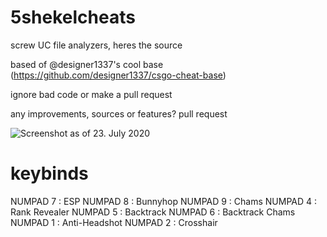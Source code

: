 # 5shekelcheats
screw UC file analyzers, heres the source

based of @designer1337's cool base (https://github.com/designer1337/csgo-cheat-base)

ignore bad code or make a pull request

any improvements, sources or features? pull request

![Screenshot as of 23. July 2020](https://i.imgur.com/8m90KLC.jpg)

# keybinds

  NUMPAD 7 : ESP
  NUMPAD 8 : Bunnyhop
  NUMPAD 9 : Chams
  NUMPAD 4 : Rank Revealer
  NUMPAD 5 : Backtrack
  NUMPAD 6 : Backtrack Chams
  NUMPAD 1 : Anti-Headshot
  NUMPAD 2 : Crosshair
